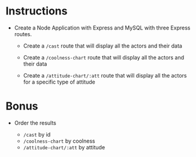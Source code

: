 # Instructions

- Create a Node Application with Express and MySQL with three Express routes.

  - Create a `/cast` route that will display all the actors and their data

  - Create a `/coolness-chart` route that will display all the actors and their data

  - Create a `/attitude-chart/:att` route that will display all the actors for a specific type of attitude

# Bonus

- Order the results

  - `/cast` by id
  - `/coolness-chart` by coolness
  - `/attitude-chart/:att` by attitude
